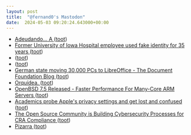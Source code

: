 ```yaml
---
layout: post
title:  "@fernand0's Mastodon"
date:  2024-05-03 09:20:24.643000+00:00
---
```

*  [Adeudando... A ](https://mastodon.social/@fernand0/112376415822880969) ([toot](https://mastodon.social/@fernand0/112376415822880969))
*  [Former University of Iowa Hospital employee used fake identity for 35 years ](https://www.thegazette.com/crime-courts/former-university-of-iowa-hospital-employee-used-fake-identity-for-35-years) ([toot](https://mastodon.social/@fernand0/112376230097440092))
*  [ ](https://mastodon.social/users/fernand0/statuses/112375361219679576/activity) ([toot](https://mastodon.social/users/fernand0/statuses/112375361219679576/activity))
*  [ ](https://hachyderm.io/@anax) ([toot](https://mastodon.social/@fernand0/112375361000260799))
*  [German state moving 30,000 PCs to LibreOffice - The Document Foundation Blog ](https://blog.documentfoundation.org/blog/2024/04/04/german-state-moving-30000-pcs-to-libreoffice) ([toot](https://mastodon.social/@fernand0/112374508877902483))
*  [Orquídea. ](https://avecesunafoto.wordpress.com/2024/05/02/orquidea-2) ([toot](https://mastodon.social/@fernand0/112372695388937709))
*  [OpenBSD 7.5 Released - Faster Performance For Many-Core ARM Servers ](https://www.phoronix.com/news/OpenBSD-7.5-Release) ([toot](https://mastodon.social/@fernand0/112372636008626374))
*  [Academics probe Apple's privacy settings and get lost and confused ](https://www.theregister.com/2024/04/05/apple_apps_privacy_study) ([toot](https://mastodon.social/@fernand0/112372339583230921))
*  [The Open Source Community is Building Cybersecurity Processes for CRA Compliance ](https://eclipse-foundation.blog/2024/04/02/open-source-community-cra-compliance) ([toot](https://mastodon.social/@fernand0/112372284775990080))
*  [Pizarra ](https://www.flickr.com/photos/fernand0/53684376984) ([toot](https://mastodon.social/@fernand0/112372101694262678))
